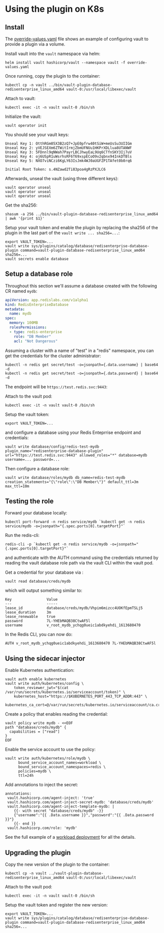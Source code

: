 # Using the plugin on K8s

## Install

The [override-values.yaml](override-values.yaml) file shows an example of
configuring vault to provide a plugin via a volume.

Install vault into the `vault` namespace via helm:
```
helm install vault hashicorp/vault --namespace vault -f override-values.yaml
```

Once running, copy the plugin to the container:

```
kubectl cp -n vault ../bin/vault-plugin-database-redisenterprise_linux_amd64 vault-0:/usr/local/libexec/vault
```

Attach to vault:

```
kubectl exec -it -n vault vault-0 /bin/sh
```

Initialize the vault:
```
vault operator init
```

You should see your vault keys:
```
Unseal Key 1: OtthRGm05X3B2zQ7+JpE0pfrw40tSiW+meUsSu3UIIGm
Unseal Key 2: yVEJSEXm6ZTWitIrmjZbmUFNUu1HKPrXDLlua8UTANWF
Unseal Key 3: 5FDnnl9qNWah7PayrLBCJhwyEaL9Uq6CTfnSKY3Ij7uV
Unseal Key 4: oj6USpR1uWsrhsRF6T69xspECoO9v2qbnx94InkDTBls
Unseal Key 5: NXO7viNCzi6KgLY63IsJmk4WJ0aUGFZP1TAfet0b0rq6

Initial Root Token: s.4NZawd2Ti83poa4gRzPXJLC6

```

Afterwards, unseal the vault (using three different keys):

```
vault operator unseal
vault operator unseal
vault operator unseal
```

Get the sha256:

```
shasum -a 256 ../bin/vault-plugin-database-redisenterprise_linux_amd64 | awk '{print $1}'
```

Setup your vault token and enable the plugin by replacing the sha256 of
the plugin in the last part of the `vault write ... sha256=...`:

```
export VAULT_TOKEN=...
vault write sys/plugins/catalog/database/redisenterprise-database-plugin command=vault-plugin-database-redisenterprise_linux_amd64 sha256=...
vault secrets enable database
```

## Setup a database role

Throughout this section we'll assume a database created with the following CR named `mydb`:

```YAML
apiVersion: app.redislabs.com/v1alpha1
kind: RedisEnterpriseDatabase
metadata:
  name: mydb
spec:
  memory: 100MB
  rolesPermissions:
  - type: redis-enterprise
    role: "DB Member"
    acl: "Not Dangerous"
```

Assuming a cluster with a name of "test" in a "redis" namespace, you can
get the credentials for the cluster administrator:

```
kubectl -n redis get secret/test -o=jsonpath={.data.username} | base64 -d
kubectl -n redis get secret/test -o=jsonpath={.data.password} | base64 -d
```

The endpoint will be `https://test.redis.svc:9443`:

Attach to the vault pod:

```
kubectl exec -it -n vault vault-0 /bin/sh
```

Setup the vault token:

```
export VAULT_TOKEN=...
```

and configure a database using your
Redis Enteprrise endpoint and credentials:

```
vault write database/config/redis-test-mydb plugin_name="redisenterprise-database-plugin" url="https://test.redis.svc:9443" allowed_roles="*" database=mydb username=... password=...
```

Then configure a database role:

```
vault write database/roles/mydb db_name=redis-test-mydb creation_statements="{\"role\":\"DB Member\"}" default_ttl=3m max_ttl=10m
```

## Testing the role

Forward your database locally:

```
kubectl port-forward -n redis service/mydb `kubectl get -n redis service/mydb -o=jsonpath="{.spec.ports[0].targetPort}"`
```

Run the redis-cli:

```
redis-cli -p `kubectl get -n redis service/mydb -o=jsonpath="{.spec.ports[0].targetPort}"`
```

and authenticate with the AUTH command using the credentials returned by
reading the vault database role path via the vault CLI within the vault
pod.

Get a credential for your database via :

```
vault read database/creds/mydb
```

which will output something similar to:

```
Key                Value
---                -----
lease_id           database/creds/mydb/Vhpim6mizcc4UOKfEpmTSLj5
lease_duration     3m
lease_renewable    true
password           7L-YHEbMAQB38CtwAF5l
username           v_root_mydb_ychqg0ueic1abdkyehdi_1613680470
```

In the Redis CLI, you can now do:

```
AUTH v_root_mydb_ychqg0ueic1abdkyehdi_1613680470 7L-YHEbMAQB38CtwAF5l
```

## Using the sidecar injector

Enable Kubernetes authentication:

```
vault auth enable kubernetes
vault write auth/kubernetes/config \
    token_reviewer_jwt="$(cat /var/run/secrets/kubernetes.io/serviceaccount/token)" \
    kubernetes_host="https://$KUBERNETES_PORT_443_TCP_ADDR:443" \
    kubernetes_ca_cert=@/var/run/secrets/kubernetes.io/serviceaccount/ca.crt
```

Create a policy that enables reading the credential:

```
vault policy write mydb - <<EOF
path "database/creds/mydb" {
  capabilities = ["read"]
}
EOF
```

Enable the service account to use the policy:

```
vault write auth/kubernetes/role/mydb \
      bound_service_account_names=workload \
      bound_service_account_namespaces=redis \
      policies=mydb \
      ttl=24h
```

Add annotations to inject the secret:

```
annotations:
 vault.hashicorp.com/agent-inject: 'true'
 vault.hashicorp.com/agent-inject-secret-mydb: 'database/creds/mydb'
 vault.hashicorp.com/agent-inject-template-mydb: |
    {{- with secret "database/creds/mydb" -}}
    {"username":"{{ .Data.username }}","password":"{{ .Data.password }}"}
    {{- end }}
 vault.hashicorp.com/role: 'mydb'
```

See the full example of a [workload deployment](log-auth.yaml) for all the details.

## Upgrading the plugin

Copy the new version of the plugin to the container:

```
kubectl cp -n vault ../vault-plugin-database-redisenterprise_linux_amd64 vault-0:/usr/local/libexec/vault
```

Attach to the vault pod:

```
kubectl exec -it -n vault vault-0 /bin/sh
```

Setup the vault token and register the new version:

```
export VAULT_TOKEN=...
vault write sys/plugins/catalog/database/redisenterprise-database-plugin command=vault-plugin-database-redisenterprise_linux_amd64 sha256=...
```
